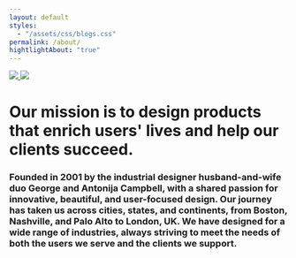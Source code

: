 ```yaml
---
layout: default
styles:
  - "/assets/css/blogs.css"
permalink: /about/
hightlightAbout: "true"
---
```

<div class="grid grid-1-4-1" style="margin: var(--size-unit-13) 0; gap: 0;">
  <div class="grid-item grid-item-2">
    <div
      style="margin-bottom: var(--size-unit-5);"
      class="grid-about"
    >
      <a
        href="https://www.linkedin.com/in/antonija-j-campbell/"
        class="img-container grid-item"
      >
        <img src="{{ site.baseurl }}/assets/images/about/antonija_pfp.jpeg">
      </a>
      <a
        href="https://www.linkedin.com/in/keydesign/"
        class="img-container grid-item"
      >
        <img src="{{ site.baseurl }}/assets/images/about/george_pfp.png">
      </a>
    </div>
  </div>
  <div
    class="grid-item grid-item-2"
    style="margin-bottom: var(--size-unit-3);"
  >
    <h1>Our mission is to design products that enrich users' lives and help our clients succeed.</h1>
  </div>
  <div class="grid-item grid-item-2">
    <h3>
      Founded in 2001 by the industrial designer husband-and-wife duo George and Antonija Campbell, with a shared
      passion for innovative, beautiful, and user-focused design. Our journey has taken us across cities, states, and
      continents, from Boston, Nashville, and Palo Alto to London, UK. We have designed for a wide range of industries,
      always striving to meet the needs of both the users we serve and the clients we support.
    </h3>
  </div>
</div>
